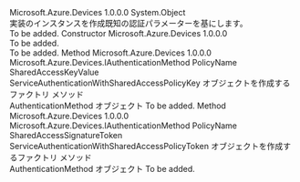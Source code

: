 <Type Name="AuthenticationMethodFactory" FullName="Microsoft.Azure.Devices.AuthenticationMethodFactory">
  <TypeSignature Language="C#" Value="public sealed class AuthenticationMethodFactory" />
  <TypeSignature Language="ILAsm" Value=".class public auto ansi sealed beforefieldinit AuthenticationMethodFactory extends System.Object" />
  <TypeSignature Language="DocId" Value="T:Microsoft.Azure.Devices.AuthenticationMethodFactory" />
  <TypeSignature Language="VB.NET" Value="Public NotInheritable Class AuthenticationMethodFactory" />
  <TypeSignature Language="F#" Value="type AuthenticationMethodFactory = class" />
  <AssemblyInfo>
    <AssemblyName>Microsoft.Azure.Devices</AssemblyName>
    <AssemblyVersion>1.0.0.0</AssemblyVersion>
  </AssemblyInfo>
  <Base>
    <BaseTypeName>System.Object</BaseTypeName>
  </Base>
  <Interfaces />
  <Docs>
    <summary>
            実装のインスタンスを作成<see cref="T:Microsoft.Azure.Devices.IAuthenticationMethod" />既知の認証パラメーターを基にします。
            </summary>
    <remarks>To be added.</remarks>
  </Docs>
  <Members>
    <Member MemberName=".ctor">
      <MemberSignature Language="C#" Value="public AuthenticationMethodFactory ();" />
      <MemberSignature Language="ILAsm" Value=".method public hidebysig specialname rtspecialname instance void .ctor() cil managed" />
      <MemberSignature Language="DocId" Value="M:Microsoft.Azure.Devices.AuthenticationMethodFactory.#ctor" />
      <MemberSignature Language="VB.NET" Value="Public Sub New ()" />
      <MemberType>Constructor</MemberType>
      <AssemblyInfo>
        <AssemblyName>Microsoft.Azure.Devices</AssemblyName>
        <AssemblyVersion>1.0.0.0</AssemblyVersion>
      </AssemblyInfo>
      <Parameters />
      <Docs>
        <summary>To be added.</summary>
        <remarks>To be added.</remarks>
      </Docs>
    </Member>
    <Member MemberName="CreateAuthenticationWithSharedAccessPolicyKey">
      <MemberSignature Language="C#" Value="public static Microsoft.Azure.Devices.IAuthenticationMethod CreateAuthenticationWithSharedAccessPolicyKey (string policyName, string key);" />
      <MemberSignature Language="ILAsm" Value=".method public static hidebysig class Microsoft.Azure.Devices.IAuthenticationMethod CreateAuthenticationWithSharedAccessPolicyKey(string policyName, string key) cil managed" />
      <MemberSignature Language="DocId" Value="M:Microsoft.Azure.Devices.AuthenticationMethodFactory.CreateAuthenticationWithSharedAccessPolicyKey(System.String,System.String)" />
      <MemberSignature Language="VB.NET" Value="Public Shared Function CreateAuthenticationWithSharedAccessPolicyKey (policyName As String, key As String) As IAuthenticationMethod" />
      <MemberSignature Language="F#" Value="static member CreateAuthenticationWithSharedAccessPolicyKey : string * string -&gt; Microsoft.Azure.Devices.IAuthenticationMethod" Usage="Microsoft.Azure.Devices.AuthenticationMethodFactory.CreateAuthenticationWithSharedAccessPolicyKey (policyName, key)" />
      <MemberType>Method</MemberType>
      <AssemblyInfo>
        <AssemblyName>Microsoft.Azure.Devices</AssemblyName>
        <AssemblyVersion>1.0.0.0</AssemblyVersion>
      </AssemblyInfo>
      <ReturnValue>
        <ReturnType>Microsoft.Azure.Devices.IAuthenticationMethod</ReturnType>
      </ReturnValue>
      <Parameters>
        <Parameter Name="policyName" Type="System.String" />
        <Parameter Name="key" Type="System.String" />
      </Parameters>
      <Docs>
        <param name="policyName"> PolicyName </param>
        <param name="key"> SharedAccessKeyValue </param>
        <summary>
             ServiceAuthenticationWithSharedAccessPolicyKey オブジェクトを作成するファクトリ メソッド
            </summary>
        <returns> AuthenticationMethod オブジェクト </returns>
        <remarks>To be added.</remarks>
      </Docs>
    </Member>
    <Member MemberName="CreateAuthenticationWithSharedAccessPolicyToken">
      <MemberSignature Language="C#" Value="public static Microsoft.Azure.Devices.IAuthenticationMethod CreateAuthenticationWithSharedAccessPolicyToken (string policyName, string token);" />
      <MemberSignature Language="ILAsm" Value=".method public static hidebysig class Microsoft.Azure.Devices.IAuthenticationMethod CreateAuthenticationWithSharedAccessPolicyToken(string policyName, string token) cil managed" />
      <MemberSignature Language="DocId" Value="M:Microsoft.Azure.Devices.AuthenticationMethodFactory.CreateAuthenticationWithSharedAccessPolicyToken(System.String,System.String)" />
      <MemberSignature Language="VB.NET" Value="Public Shared Function CreateAuthenticationWithSharedAccessPolicyToken (policyName As String, token As String) As IAuthenticationMethod" />
      <MemberSignature Language="F#" Value="static member CreateAuthenticationWithSharedAccessPolicyToken : string * string -&gt; Microsoft.Azure.Devices.IAuthenticationMethod" Usage="Microsoft.Azure.Devices.AuthenticationMethodFactory.CreateAuthenticationWithSharedAccessPolicyToken (policyName, token)" />
      <MemberType>Method</MemberType>
      <AssemblyInfo>
        <AssemblyName>Microsoft.Azure.Devices</AssemblyName>
        <AssemblyVersion>1.0.0.0</AssemblyVersion>
      </AssemblyInfo>
      <ReturnValue>
        <ReturnType>Microsoft.Azure.Devices.IAuthenticationMethod</ReturnType>
      </ReturnValue>
      <Parameters>
        <Parameter Name="policyName" Type="System.String" />
        <Parameter Name="token" Type="System.String" />
      </Parameters>
      <Docs>
        <param name="policyName"> PolicyName </param>
        <param name="token"> SharedAccessSignatureToken </param>
        <summary>
             ServiceAuthenticationWithSharedAccessPolicyToken オブジェクトを作成するファクトリ メソッド
            </summary>
        <returns> AuthenticationMethod オブジェクト </returns>
        <remarks>To be added.</remarks>
      </Docs>
    </Member>
  </Members>
</Type>